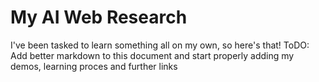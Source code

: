 # My AI Web Research
I've been tasked to learn something all on my own, so here's that!
ToDO: Add better markdown to this document and start properly adding my demos, learning proces and further links

